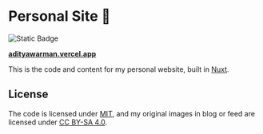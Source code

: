 # Personal Site 🌱

![Static Badge](https://img.shields.io/badge/license-MIT-brightgreen?label=LICENSE)

**[adityawarman.vercel.app](https://adityawarman.vercel.app)**

This is the code and content for my personal website, built in [Nuxt](https://nuxt.com/).

## License

The code is licensed under [MIT](LICENSE), and my original images in blog or feed are licensed under [CC BY-SA 4.0](https://creativecommons.org/licenses/by-sa/4.0/).